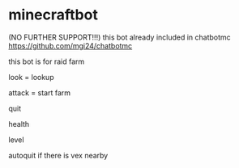 # minecraftbot
(NO FURTHER SUPPORT!!!)
this bot already included in chatbotmc https://github.com/mgi24/chatbotmc

this bot is for raid farm

look = lookup

attack = start farm

quit

health

level

autoquit if there is vex nearby
